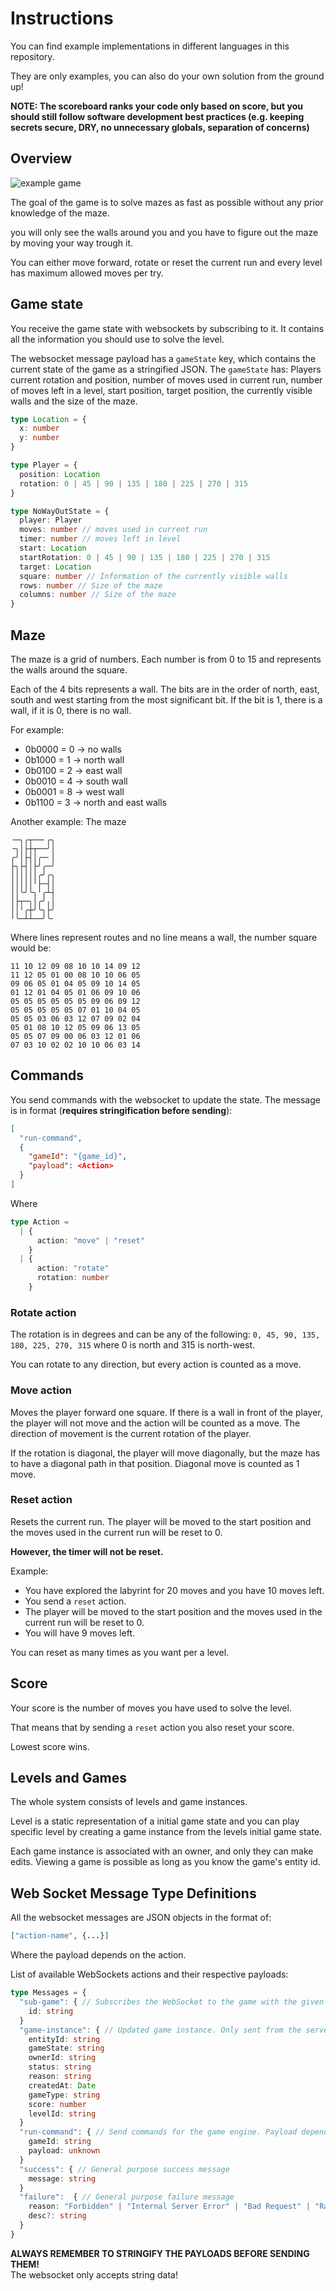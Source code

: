 # Instructions

You can find example implementations in different languages in this repository. 

They are only examples, you can also do your own solution from the ground up!

**NOTE: The scoreboard ranks your code only based on score, but you should still follow software development best practices (e.g. keeping secrets secure, DRY, no unnecessary globals, separation of concerns)**

## Overview

![example game](maze.gif)

The goal of the game is to solve mazes as fast as possible without any prior knowledge of the maze.

you will only see the walls around you and you have to figure out the maze by moving your way trough it.

You can either move forward, rotate or reset the current run and every level has maximum allowed moves per try.

## Game state

You receive the game state with websockets by subscribing to it.
It contains all the information you should use to solve the level.

The websocket message payload has a `gameState` key, which contains the current state of the game as a stringified JSON. The `gameState` has: Players current rotation and position, number of moves used in current run, number of moves left in a level, start position, target position, the currently visible walls and the size of the maze.

```ts
type Location = {
  x: number
  y: number
}

type Player = {
  position: Location
  rotation: 0 | 45 | 90 | 135 | 180 | 225 | 270 | 315
}

type NoWayOutState = {
  player: Player
  moves: number // moves used in current run
  timer: number // moves left in level
  start: Location
  startRotation: 0 | 45 | 90 | 135 | 180 | 225 | 270 | 315
  target: Location
  square: number // Information of the currently visible walls
  rows: number // Size of the maze
  columns: number // Size of the maze
}
```

## Maze

The maze is a grid of numbers. Each number is from 0 to 15 and represents the walls around the square. 

Each of the 4 bits represents a wall. The bits are in the order of north, east, south and west starting from the most significant bit. If the bit is 1, there is a wall, if it is 0, there is no wall.

For example:
- 0b0000 = 0 -> no walls
- 0b1000 = 1 -> north wall
- 0b0100 = 2 -> east wall
- 0b0010 = 4 -> south wall
- 0b0001 = 8 -> west wall
- 0b1100 = 3 -> north and east walls

Another example:
The maze
```
╶─╮╭┬──╴╭╮
╶╮│├┼┬──╯│
╭╯│├┤│╭─╴│
├╮├┤│├╯╭─╯
││││││╭╯╭╮
│││││╵├─┤│
││╰╯╰╮╵╭┴┤
│├┬─╮│╭╯╷│
││╵╭┼╯╰╮├╯
╵╰─┴┴──╯╰╴
```
Where lines represent routes and no line means a wall, the number square would be:

```
11 10 12 09 08 10 10 14 09 12
11 12 05 01 00 08 10 10 06 05
09 06 05 01 04 05 09 10 14 05
01 12 01 04 05 01 06 09 10 06
05 05 05 05 05 05 09 06 09 12
05 05 05 05 05 07 01 10 04 05
05 05 03 06 03 12 07 09 02 04
05 01 08 10 12 05 09 06 13 05
05 05 07 09 00 06 03 12 01 06
07 03 10 02 02 10 10 06 03 14
```

## Commands

You send commands with the websocket to update the state.
The message is in format (**requires stringification before sending**):
```json
[
  "run-command", 
  { 
    "gameId": "{game_id}", 
    "payload": <Action>
  }
]
```
Where
```ts
type Action =
  | {
      action: "move" | "reset"
    }
  | {
      action: "rotate"
      rotation: number
    }
```

### Rotate action
The rotation is in degrees and can be any of the following: `0, 45, 90, 135, 180, 225, 270, 315` where 0 is north and 315 is north-west.

You can rotate to any direction, but every action is counted as a move.

### Move action
Moves the player forward one square. If there is a wall in front of the player, the player will not move and the action will be counted as a move. The direction of movement is the current rotation of the player.

If the rotation is diagonal, the player will move diagonally, but the maze has to have a diagonal path in that position. Diagonal move is counted as 1 move.

### Reset action
Resets the current run. The player will be moved to the start position and the moves used in the current run will be reset to 0.

**However, the timer will not be reset.**

Example:
- You have explored the labyrint for 20 moves and you have 10 moves left.
- You send a `reset` action.
- The player will be moved to the start position and the moves used in the current run will be reset to 0.
- You will have 9 moves left. 

You can reset as many times as you want per a level.

## Score

Your score is the number of moves you have used to solve the level.

That means that by sending a `reset` action you also reset your score.

Lowest score wins.

## Levels and Games

The whole system consists of levels and game instances.

Level is a static representation of a initial game state and you can play specific level by creating a game instance from the levels initial game state.

Each game instance is associated with an owner, and only they can make edits. Viewing a game is possible as long as you know the game's entity id.

## Web Socket Message Type Definitions

All the websocket messages are JSON objects in the format of:

```json
["action-name", {...}]
```

Where the payload depends on the action.

List of available WebSockets actions and their respective payloads:

```ts
type Messages = {
  "sub-game": { // Subscribes the WebSocket to the game with the given id
    id: string
  }
  "game-instance": { // Updated game instance. Only sent from the server
    entityId: string
    gameState: string
    ownerId: string
    status: string
    reason: string
    createdAt: Date
    gameType: string
    score: number
    levelId: string
  }
  "run-command": { // Send commands for the game engine. Payload depends on the game type
    gameId: string
    payload: unknown
  }
  "success": { // General purpose success message
    message: string
  }
  "failure":  { // General purpose failure message
    reason: "Forbidden" | "Internal Server Error" | "Bad Request" | "Rate Limit"
    desc?: string
  }
}
```

**ALWAYS REMEMBER TO STRINGIFY THE PAYLOADS BEFORE SENDING THEM!** \
The websocket only accepts string data!





